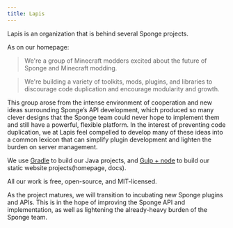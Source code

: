 ```yaml
---
title: Lapis
---
```

Lapis is an organization that is behind several Sponge projects.

As on our homepage:
> We're a group of Minecraft modders excited about the future of Sponge and Minecraft modding.

> We're building a variety of toolkits, mods, plugins, and libraries to discourage code duplication and encourage modularity and growth.

This group arose from the intense environment of cooperation and new ideas surrounding Sponge’s API development, 
which produced so many clever designs that the Sponge team could never hope to implement them and still have a powerful, 
flexible platform. 
In the interest of preventing code duplication, 
we at Lapis feel compelled to develop many of these ideas into a common lexicon that can simplify plugin development 
and lighten the burden on server management.

We use [Gradle](http://www.gradle.org/) to build our Java projects, 
and [Gulp + node](http://gulpjs.com/) to build our static website projects(homepage, docs).

All our work is free, open-source, and MIT-licensed.

As the project matures, we will transition to incubating new Sponge plugins and APIs. 
This is in the hope of improving the Sponge API and implementation, as well as lightening the already-heavy burden of the Sponge team.